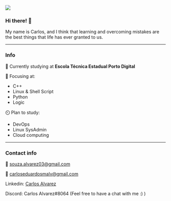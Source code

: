 ![](/home/carlos/Documents/ReadMe/readme_2.png)

### Hi there! :wave:

My name is Carlos, and I think that learning and overcoming mistakes are the best things that life has ever granted to us.

---

### Info

:school: Currently studying at **Escola Técnica Estadual Porto Digital**

:book: Focusing at:

- C++
- Linux & Shell Script
- Python
- Logic

:timer_clock: Plan to study:

- DevOps
- Linux SysAdmin
- Cloud computing

---

### Contact info

:e-mail: souza.alvarez03@gmail.com

:e-mail: carloseduardosmalv@gmail.com

Linkedin: [Carlos Alvarez](https://linkedin.com/in/carlos-souza-alvarez)

Discord: Carlos Alvarez#8064 (Feel free to have a chat with me :) )
